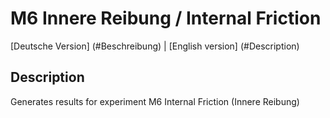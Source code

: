 # M6 Innere Reibung / Internal Friction

[Deutsche Version] (#Beschreibung) | [English version] (#Description)

## Description
Generates results for experiment M6 Internal Friction (Innere Reibung)
